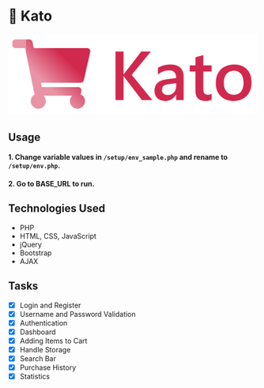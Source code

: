 # 🛒 Kato

<p align="center">
  <img src="katologo.PNG" alt="Kato"/>
</p>

## Usage

#### 1. Change variable values in `/setup/env_sample.php` and rename to `/setup/env.php`.

#### 2. Go to BASE_URL to run.

## Technologies Used

- PHP
- HTML, CSS, JavaScript
- jQuery
- Bootstrap
- AJAX

## Tasks

- [x] Login and Register
- [x] Username and Password Validation
- [x] Authentication
- [x] Dashboard
- [x] Adding Items to Cart
- [x] Handle Storage
- [x] Search Bar
- [x] Purchase History
- [x] Statistics
